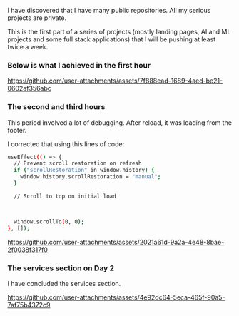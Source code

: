 I have discovered that I have many public repositories. All my serious projects are private.

This is the first part of a series of projects (mostly landing pages, AI and ML projects and some full stack applications) that I will be pushing at least twice a week.


### Below is what I achieved in the first hour

https://github.com/user-attachments/assets/7f888ead-1689-4aed-be21-0602af356abc

### The second and third hours

This period involved a lot of debugging. After reload, it was loading from the footer.

I corrected that using this lines of code:

```bash
useEffect(() => {
  // Prevent scroll restoration on refresh
  if ("scrollRestoration" in window.history) {
    window.history.scrollRestoration = "manual";
  }

  // Scroll to top on initial load



  window.scrollTo(0, 0);
}, []);

```
https://github.com/user-attachments/assets/2021a61d-9a2a-4e48-8bae-2f0038f317f0

### The services section on Day 2
I have concluded the services section.



https://github.com/user-attachments/assets/4e92dc64-5eca-465f-90a5-7af75b4372c9


